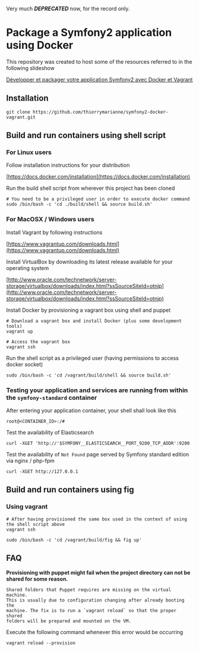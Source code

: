 Very much _**DEPRECATED**_ now, for the record only.

# Package a Symfony2 application using Docker

This repository was created to host some of the resources referred to in the following slideshow

[Développer et packager votre application Symfony2 avec Docker et Vagrant](https://speakerdeck.com/thierrymarianne/developper-et-packager-une-application-symfony2-avec-docker)

## Installation

    git clone https://github.com/thierrymarianne/symfony2-docker-vagrant.git

## Build and run containers using shell script

### For Linux users

Follow installation instructions for your distribution

[https://docs.docker.com/installation](https://docs.docker.com/installation)

Run the build shell script from wherever this project has been cloned

    # You need to be a privileged user in order to execute docker command
    sudo /bin/bash -c 'cd ./build/shell && source build.sh'

### For MacOSX / Windows users

Install Vagrant by following instructions

[https://www.vagrantup.com/downloads.html](https://www.vagrantup.com/downloads.html)

Install VirtualBox by downloading its latest release available for your operating system

[http://www.oracle.com/technetwork/server-storage/virtualbox/downloads/index.html?ssSourceSiteId=otnjp](http://www.oracle.com/technetwork/server-storage/virtualbox/downloads/index.html?ssSourceSiteId=otnjp)

Install Docker by provisioning a vagrant box using shell and puppet

    # Download a vagrant box and install Docker (plus some development tools)
    vagrant up

    # Access the vagrant box
    vagrant ssh

Run the shell script as a privileged user (having permissions to access docker socket)

    sudo /bin/bash -c 'cd /vagrant/build/shell && source build.sh'

### Testing your application and services are running from within the `symfony-standard` container

After entering your application container, your shell shall look like this

    root@<CONTAINER_ID>:/#

Test the availability of Elasticsearch

    curl -XGET 'http://'$SYMFONY__ELASTICSEARCH__PORT_9200_TCP_ADDR':9200

Test the availability of `Not Found` page served by Symfony standard edition via nginx / php-fpm

    curl -XGET http://127.0.0.1

## Build and run containers using fig

### Using vagrant    

    # After having provisioned the same box used in the context of using the shell script above
    vagrant ssh

    sudo /bin/bash -c 'cd /vagrant/build/fig && fig up'

## FAQ

**Provisioning with puppet might fail when the project directory can not be shared for some reason.**

    Shared folders that Puppet requires are missing on the virtual machine.
    This is usually due to configuration changing after already booting the
    machine. The fix is to run a `vagrant reload` so that the proper shared
    folders will be prepared and mounted on the VM.

Execute the following command whenever this error would be occurring

    vagrant reload --provision

